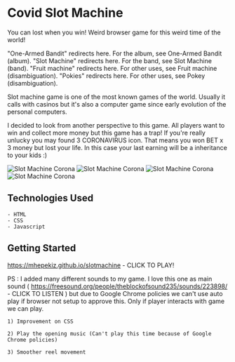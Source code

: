 # Covid Slot Machine

You can lost when you win! Weird browser game for this weird time of the world!

"One-Armed Bandit" redirects here. For the album, see One-Armed Bandit (album).
"Slot Machine" redirects here. For the band, see Slot Machine (band).
"Fruit machine" redirects here. For other uses, see Fruit machine (disambiguation).
"Pokies" redirects here. For other uses, see Pokey (disambiguation).

Slot machine game is one of the most known games of the world. Usually it calls with casinos but it's also a computer game since early evolution of the personal computers.

I decided to look from another perspective to this game. All players want to win and collect more money but this game has a trap! If you're really unlucky you may found 3 CORONAVIRUS icon. That means you won BET x 3 money but lost your life. In this case your last earning will be a inheritance to your kids :)


<img src="https://i.imgur.com/PgsXleF.png" alt="Slot Machine Corona" />

<img src="https://i.imgur.com/chOeIeL.png" alt="Slot Machine Corona" />

<img src="https://i.imgur.com/AFzqkgK.png" alt="Slot Machine Corona" />

<img src="https://i.imgur.com/EuZYHQ6.png" alt="Slot Machine Corona" />


## Technologies Used

	- HTML
	- CSS
	- Javascript

## Getting Started


https://mhepekiz.github.io/slotmachine - CLICK TO PLAY!

PS : I added many different sounds to my game. I love this one as main sound ( https://freesound.org/people/theblockofsound235/sounds/223898/ - CLICK TO LISTEN ) but due to Google Chrome policies we can't use auto play if browser not setup to approve this. Only if player interacts with game we can play. 


```
1) Improvement on CSS

2) Play the opening music (Can't play this time because of Google Chrome policies)

3) Smoother reel movement

```
